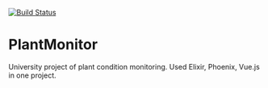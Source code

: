 [![Build Status](https://travis-ci.org/bartoszgorka/PlantMonitor.svg?branch=master)](https://travis-ci.org/bartoszgorka/PlantMonitor)

# PlantMonitor
University project of plant condition monitoring. Used Elixir, Phoenix, Vue.js in one project.
